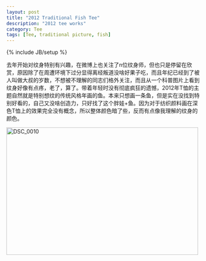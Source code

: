 ```yaml
---
layout: post
title: "2012 Traditional Fish Tee"
description: "2012 tee works"
category: Tee
tags: [Tee, traditional picture, fish]
---
```

{% include JB/setup %}

去年开始对纹身特别有兴趣，在微博上也关注了n位纹身师，但也只是停留在欣赏，原因除了在周遭环境下过分显得离经叛道没啥好果子吃，而且年纪已经到了被人叫做大叔的岁数，不想被不理解的同志们格外关注，而且从一个科普图片上看到纹身好像有点疼，老了，算了。带着年轻时没有彻底疯狂的遗憾，2012年T恤的主题自然就是特别想纹的传统风格年画的鱼。本来只想画一条鱼，但是实在没找到特别好看的，自己又没啥创造力，只好找了这个胖娃+鱼。因为对于纺织颜料画在深色T恤上的效果完全没有概念，所以整体颜色暗了些，反而有点像我理解的纹身的颜色。

<a href="http://www.flickr.com/photos/95186598@N08/8668915204/" title="Flickr 上 imyanbo 的 DSC_0010"><img src="http://farm9.staticflickr.com/8381/8668915204_56f4bcd9c0.jpg" width="500" height="333" alt="DSC_0010"></a>







